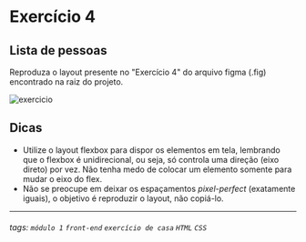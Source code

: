 # Exercício 4

## Lista de pessoas

Reproduza o layout presente no "Exercício 4" do arquivo figma (.fig) encontrado na raiz do projeto.

![exercicio](https://i.imgur.com/X20izOD.png)

## Dicas

- Utilize o layout flexbox para dispor os elementos em tela, lembrando que o flexbox é unidirecional, ou seja, só controla uma direção (eixo direto) por vez. Não tenha medo de colocar um elemento somente para mudar o eixo do flex.
- Não se preocupe em deixar os espaçamentos *pixel-perfect* (exatamente iguais), o objetivo é reproduzir o layout, não copiá-lo.

---

###### tags: `módulo 1` `front-end` `exercício de casa` `HTML` `CSS`

